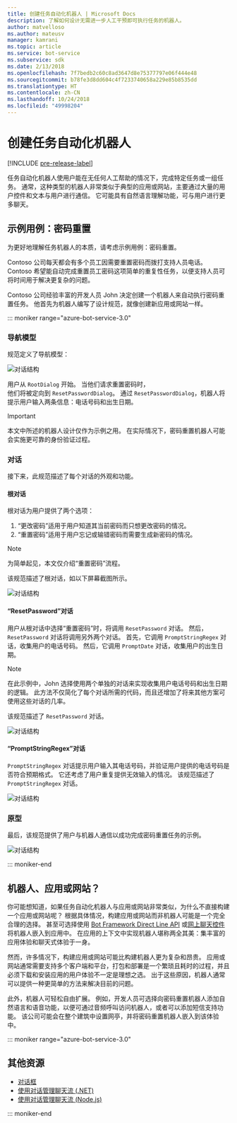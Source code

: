 ```yaml
---
title: 创建任务自动化机器人 | Microsoft Docs
description: 了解如何设计无需进一步人工干预即可执行任务的机器人。
author: matvelloso
ms.author: mateusv
manager: kamrani
ms.topic: article
ms.service: bot-service
ms.subservice: sdk
ms.date: 2/13/2018
ms.openlocfilehash: 7f7bedb2c60c8ad3647d8e75377797e06f444e48
ms.sourcegitcommit: b78fe3d8dd604c4f7233740658a229e85b8535dd
ms.translationtype: HT
ms.contentlocale: zh-CN
ms.lasthandoff: 10/24/2018
ms.locfileid: "49998204"
---
```

# <a name="create-task-automation-bots"></a>创建任务自动化机器人

[!INCLUDE [pre-release-label](./includes/pre-release-label-v3.md)]

任务自动化机器人使用户能在无任何人工帮助的情况下，完成特定任务或一组任务。 通常，这种类型的机器人非常类似于典型的应用或网站，主要通过大量的用户控件和文本与用户进行通信。 它可能具有自然语言理解功能，可与用户进行更多聊天。 

## <a name="example-use-case-password-reset"></a>示例用例：密码重置

为更好地理解任务机器人的本质，请考虑示例用例：密码重置。 

Contoso 公司每天都会有多个员工因需要重置密码而拨打支持人员电话。 Contoso 希望能自动完成重置员工密码这项简单的重复性任务，以便支持人员可将时间用于解决更复杂的问题。 

Contoso 公司经验丰富的开发人员 John 决定创建一个机器人来自动执行密码重置任务。 他首先为机器人编写了设计规范，就像创建新应用或网站一样。 

::: moniker range="azure-bot-service-3.0"

### <a name="navigation-model"></a>导航模型

规范定义了导航模型：

![对话结构](~/media/bot-service-design-pattern-task-automation/simple-task1.png)

用户从 `RootDialog` 开始。 当他们请求重置密码时，  
他们将被定向到 `ResetPasswordDialog`。 通过 `ResetPasswordDialog`，机器人将提示用户输入两条信息：电话号码和出生日期。 

> [!IMPORTANT]
> 本文中所述的机器人设计仅作为示例之用。 在实际情况下，密码重置机器人可能会实施更可靠的身份验证过程。

### <a name="dialogs"></a>对话

接下来，此规范描述了每个对话的外观和功能。 

#### <a name="root-dialog"></a>根对话

根对话为用户提供了两个选项： 

1. “更改密码”适用于用户知道其当前密码而只想更改密码的情况。
2. “重置密码”适用于用户忘记或输错密码而需要生成新密码的情况。

> [!NOTE]
> 为简单起见，本文仅介绍“重置密码”流程。

该规范描述了根对话，如以下屏幕截图所示。

![对话结构](~/media/bot-service-design-pattern-task-automation/simple-task2.png)

#### <a name="resetpassword-dialog"></a>“ResetPassword”对话

用户从根对话中选择“重置密码”时，将调用 `ResetPassword` 对话。 
然后，`ResetPassword` 对话将调用另外两个对话。 
首先，它调用 `PromptStringRegex` 对话，收集用户的电话号码。 
然后，它调用 `PromptDate` 对话，收集用户的出生日期。 

> [!NOTE]
> 在此示例中，John 选择使用两个单独的对话来实现收集用户电话号码和出生日期的逻辑。 此方法不仅简化了每个对话所需的代码，而且还增加了将来其他方案可使用这些对话的几率。 

该规范描述了 `ResetPassword` 对话。

![对话结构](~/media/bot-service-design-pattern-task-automation/simple-task3.png)

#### <a name="promptstringregex-dialog"></a>“PromptStringRegex”对话

`PromptStringRegex` 对话提示用户输入其电话号码，并验证用户提供的电话号码是否符合预期格式。 
它还考虑了用户重复提供无效输入的情况。 
该规范描述了 `PromptStringRegex` 对话。

![对话结构](~/media/bot-service-design-pattern-task-automation/simple-task4.png)

### <a name="prototype"></a>原型

最后，该规范提供了用户与机器人通信以成功完成密码重置任务的示例。

![对话结构](~/media/bot-service-design-pattern-task-automation/simple-task5.png)

::: moniker-end 

## <a name="bot-app-or-website"></a>机器人、应用或网站？

你可能想知道，如果任务自动化机器人与应用或网站非常类似，为什么不直接构建一个应用或网站呢？ 根据具体情况，构建应用或网站而非机器人可能是一个完全合理的选择。 甚至可选择使用 [Bot Framework Direct Line API][directLineAPI] 或<a href="https://aka.ms/BotFramework-WebChat" target="_blank">网上聊天控件</a>将机器人嵌入到应用中。 在应用的上下文中实现机器人堪称两全其美：集丰富的应用体验和聊天式体验于一身。 

然而，许多情况下，构建应用或网站可能比构建机器人更为复杂和昂贵。 应用或网站通常需要支持多个客户端和平台，打包和部署是一个繁琐且耗时的过程，并且必须下载和安装应用的用户体验不一定是理想之选。 出于这些原因，机器人通常可以提供一种更简单的方法来解决目前的问题。 

此外，机器人可轻松自由扩展。 例如，开发人员可选择向密码重置机器人添加自然语言和语音功能，以便可通过音频呼叫访问机器人，或者可以添加短信支持功能。 该公司可能会在整个建筑中设置网亭，并将密码重置机器人嵌入到该体验中。

::: moniker range="azure-bot-service-3.0"
<!-- TODO: SimpleTaskAutomation no longer exists
## Sample code

For a complete sample that shows how to implement simple task automation using the Bot Builder SDK for .NET, see the <a href="https://aka.ms/capability-SimpleTaskAutomation" target="_blank">Simple Task Automation sample</a> in GitHub.

For a complete sample that shows how to implement simple task automation using the Bot Builder SDK for Node.js, see the <a href="https://aka.ms/capability-SimpleTaskAutomation" target="_blank">Simple Task Automation sample</a> in GitHub.
-->

## <a name="additional-resources"></a>其他资源

- [对话框](~/dotnet/bot-builder-dotnet-dialogs.md)
- [使用对话管理聊天流 (.NET)](~/dotnet/bot-builder-dotnet-manage-conversation-flow.md)
- [使用对话管理聊天流 (Node.js)](~/nodejs/bot-builder-nodejs-manage-conversation-flow.md)

::: moniker-end

[directLineAPI]: https://docs.botframework.com/en-us/restapi/directline3/#navtitle
